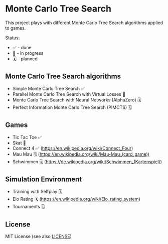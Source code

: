 # Monte Carlo Tree Search

This project plays with different Monte Carlo Tree Search algorithms applied to games.

Status:

- ✅ - done
- 🚧 - in progress
- 🗓️ - planned

## Monte Carlo Tree Search algorithms

- Simple Monte Carlo Tree Search ✅
- Parallel Monte Carlo Tree Search with Virtual Losses 🚧
- Monte Carlo Tree Search with Neural Networks (AlphaZero) 🗓️
- Perfect Information Monte Carlo Tree Search (PIMCTS) 🗓️

## Games

- Tic Tac Toe ✅
- Skat 🚧
- Connect 4 ✅ (https://en.wikipedia.org/wiki/Connect_Four)
- Mau Mau 🗓 (https://en.wikipedia.org/wiki/Mau-Mau_(card_game))
- Schwimmen 🗓 (https://de.wikipedia.org/wiki/Schwimmen_(Kartenspiel))

## Simulation Environment

- Training with Selfplay 🗓
- Elo Rating 🗓 (https://en.wikipedia.org/wiki/Elo_rating_system)
- Tournaments 🗓

## License

MIT License (see also [LICENSE](LICENSE))